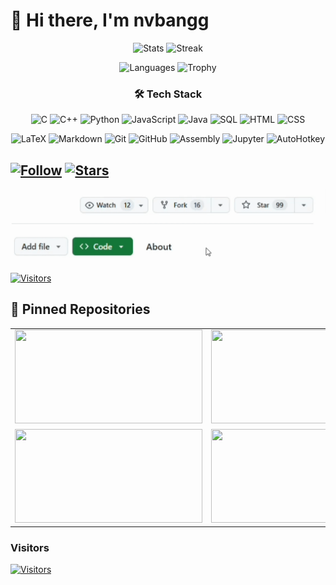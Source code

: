 # 👋 Hi there, I'm nvbangg

<div align="center">

![Stats](https://github-readme-stats.vercel.app/api?username=nvbangg&show_icons=true&theme=dracula&count_private=true&hide_border=true&border_radius=20&card_width=380) ![Streak](https://github-readme-streak-stats.herokuapp.com/?user=nvbangg&theme=dracula&hide_border=true&border_radius=20&card_width=380)

![Languages](https://github-readme-stats.vercel.app/api/top-langs/?username=nvbangg&count_private=true&layout=pie&theme=dracula&hide_border=true&langs_count=6&border_radius=20) ![Trophy](https://github-profile-trophy.vercel.app/?username=nvbangg&theme=dracula&no-frame=true&column=2&row=3&margin-w=10&margin-h=20)

### 🛠️ Tech Stack

![C](https://img.shields.io/badge/C-555555?style=for-the-badge&logo=c&logoColor=white) ![C++](https://img.shields.io/badge/C++-f34b7d?style=for-the-badge&logo=cplusplus&logoColor=white) ![Python](https://img.shields.io/badge/Python-3572A5?style=for-the-badge&logo=python&logoColor=white) ![JavaScript](https://img.shields.io/badge/JavaScript-f1e05a?style=for-the-badge&logo=javascript&logoColor=black) ![Java](https://img.shields.io/badge/Java-b07219?style=for-the-badge&logo=openjdk&logoColor=white) ![SQL](https://img.shields.io/badge/SQL-F29111?style=for-the-badge&logo=postgresql&logoColor=white) ![HTML](https://img.shields.io/badge/HTML-e34c26?style=for-the-badge&logo=html5&logoColor=white) ![CSS](https://img.shields.io/badge/CSS-563d7c?style=for-the-badge&logo=css&logoColor=white) 

![LaTeX](https://img.shields.io/badge/LaTeX-47A141?style=for-the-badge&logo=latex&logoColor=white) ![Markdown](https://img.shields.io/badge/Markdown-4A4A4A?style=for-the-badge&logo=markdown&logoColor=white) ![Git](https://img.shields.io/badge/Git-F05032?style=for-the-badge&logo=git&logoColor=white) ![GitHub](https://img.shields.io/badge/GitHub-181717?style=for-the-badge&logo=github&logoColor=white) ![Assembly](https://img.shields.io/badge/Assembly-A179DC?style=for-the-badge&logo=assemblyscript&logoColor=white) ![Jupyter](https://img.shields.io/badge/Jupyter-DA5B0B?style=for-the-badge&logo=jupyter&logoColor=white) ![AutoHotkey](https://img.shields.io/badge/AutoHotkey-659F6A?style=for-the-badge&logo=autohotkey&logoColor=white)

</div>

## [![Follow](https://img.shields.io/github/followers/nvbangg?label=Follow%20my%20GitHub&logo=github)](https://github.com/nvbangg) [![Stars](https://img.shields.io/github/stars/nvbangg?label=Stars&logo=github)](https://github.com/nvbangg)

![Gif](https://raw.githubusercontent.com/nvbangg/nvbangg/main/data/star_follow.gif)

[![Visitors](https://api.visitorbadge.io/api/visitors?path=https%3A%2F%2Fgithub.com%2Fnvbangg&countColor=blue)](https://visitorbadge.io/status?path=https%3A%2F%2Fgithub.com%2Fnvbangg)

## 📌 Pinned Repositories

<table>
  <tr>
    <td>
      <img src="https://github-readme-stats.vercel.app/api/pin/?username=nvbangg&repo=CodePTIT&theme=dracula&hide_border=true&border_radius=20" width="300" height="150"/>
    </td>
    <td>
      <img src="https://github-readme-stats.vercel.app/api/pin/?username=nvbangg&repo=nvbangg-tools&theme=dracula&hide_border=true&border_radius=20"width="300" height="150"/>
    </td>
    <td>
      <img src="https://github-readme-stats.vercel.app/api/pin/?username=nvbangg&repo=KeyClipboard&theme=dracula&hide_border=true&border_radius=20"width="300" height="150"/>
    </td>
  </tr>
  <tr>
    <td>
      <img src="https://github-readme-stats.vercel.app/api/pin/?username=nvbangg&repo=CodePTIT_Copier&theme=dracula&hide_border=true&border_radius=20"width="300" height="150"/>
    </td>
    <td>
      <img src="https://github-readme-stats.vercel.app/api/pin/?username=nvbangg&repo=PTIT_Docs&theme=dracula&hide_border=true&border_radius=20" width="300" height="150"/>
    </td>
    <td>
      <img src="https://github-readme-stats.vercel.app/api/pin/?username=nvbangg&repo=EDAns&theme=dracula&hide_border=true&border_radius=20" width="300" height="150"/>
    </td>
  </tr>
</table>



### Visitors
[![Visitors](https://api.visitorbadge.io/api/visitors?path=https%3A%2F%2Fgithub.com%2Fnvbangg&countColor=%232ccce4)](https://visitorbadge.io/status?path=https%3A%2F%2Fgithub.com%2Fnvbangg)